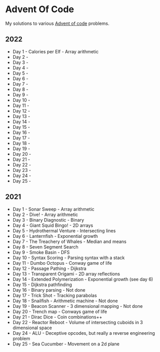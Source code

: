 # Advent Of Code

My solutions to various [Advent of code](https://adventofcode.com) problems.

## 2022

* Day 1 - Calories per Elf - Array arithmetic
* Day 2 - 
* Day 3 - 
* Day 4 - 
* Day 5 - 
* Day 6 - 
* Day 7 - 
* Day 8 - 
* Day 9 - 
* Day 10 - 
* Day 11 - 
* Day 12 - 
* Day 13 - 
* Day 14 - 
* Day 15 - 
* Day 16 - 
* Day 17 - 
* Day 18 - 
* Day 19 - 
* Day 20 - 
* Day 21 - 
* Day 22 - 
* Day 23 - 
* Day 24 - 
* Day 25 - 

## 2021

* Day 1 - Sonar Sweep - Array arithmetic
* Day 2 - Dive! - Array arithmetic
* Day 3 - Binary Diagnostic - Binary
* Day 4 - Giant Squid Bingo! - 2D arrays
* Day 5 - Hydrothermal Venture - Intersecting lines
* Day 6 - Lanternfish - Exponential growth
* Day 7 - The Treachery of Whales - Median and means
* Day 8 - Seven Segment Search
* Day 9 - Smoke Basin - DFS
* Day 10 - Syntax Scoring - Parsing syntax with a stack
* Day 11 - Dumbo Octopus - Conway game of life
* Day 12 - Passage Pathing - Dijkstra
* Day 13 - Transparent Origami - 2D array reflections
* Day 14 - Extended Polymerization - Exponential growth (see day 6)
* Day 15 - Dijkstra pathfinding
* Day 16 - Binary parsing - Not done
* Day 17 - Trick Shot - Tracking parabolas
* Day 18 - Snailfish - Arithmetic machine - Not done
* Day 19 - Beacon Scanner - 3 dimensional mapping - Not done
* Day 20 - Trench map - Conways game of life
* Day 21 - Dirac Dice - Coin combinations++
* Day 22 - Reactor Reboot - Volume of intersecting cuboids in 3 dimensional space 
* Day 24 - ALU - Deceptive opcodes, but really a reverse engineering problem
* Day 25 - Sea Cucumber - Movement on a 2d plane

